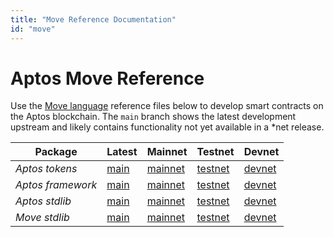 ```yaml
---
title: "Move Reference Documentation"
id: "move"
---
```


# Aptos Move Reference

Use the [Move language](../guides/move-guides/index.md) reference files below to develop smart contracts on the Aptos blockchain. The `main` branch shows the latest development upstream and likely contains functionality not yet available in a *net release.

| Package | Latest | Mainnet | Testnet | Devnet |
|-|-|-|-|-|
| *Aptos tokens* |[main](https://github.com/aptos-labs/aptos-core/blob/main/aptos-move/framework/aptos-token/doc/overview.md) | [mainnet](https://github.com/aptos-labs/aptos-core/blob/mainnet/aptos-move/framework/aptos-token/doc/overview.md) | [testnet](https://github.com/aptos-labs/aptos-core/blob/testnet/aptos-move/framework/aptos-token/doc/overview.md) | [devnet](https://github.com/aptos-labs/aptos-core/blob/devnet/aptos-move/framework/aptos-token/doc/overview.md) |
| *Aptos framework* |[main](https://github.com/aptos-labs/aptos-core/blob/main/aptos-move/framework/aptos-framework/doc/overview.md) | [mainnet](https://github.com/aptos-labs/aptos-core/blob/mainnet/aptos-move/framework/aptos-framework/doc/overview.md) | [testnet](https://github.com/aptos-labs/aptos-core/blob/testnet/aptos-move/framework/aptos-framework/doc/overview.md) | [devnet](https://github.com/aptos-labs/aptos-core/blob/devnet/aptos-move/framework/aptos-framework/doc/overview.md) |
| *Aptos stdlib* |[main](https://github.com/aptos-labs/aptos-core/blob/main/aptos-move/framework/aptos-stdlib/doc/overview.md) | [mainnet](https://github.com/aptos-labs/aptos-core/blob/mainnet/aptos-move/framework/aptos-stdlib/doc/overview.md) | [testnet](https://github.com/aptos-labs/aptos-core/blob/testnet/aptos-move/framework/aptos-stdlib/doc/overview.md) | [devnet](https://github.com/aptos-labs/aptos-core/blob/devnet/aptos-move/framework/aptos-stdlib/doc/overview.md) |
| *Move stdlib* |[main](https://github.com/aptos-labs/aptos-core/blob/main/aptos-move/framework/move-stdlib/doc/overview.md) | [mainnet](https://github.com/aptos-labs/aptos-core/blob/mainnet/aptos-move/framework/move-stdlib/doc/overview.md) | [testnet](https://github.com/aptos-labs/aptos-core/blob/testnet/aptos-move/framework/move-stdlib/doc/overview.md) | [devnet](https://github.com/aptos-labs/aptos-core/blob/devnet/aptos-move/framework/move-stdlib/doc/overview.md) |
